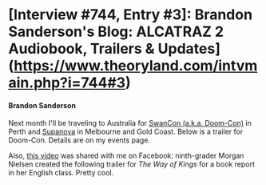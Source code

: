 # [Interview #744, Entry #3]: Brandon Sanderson's Blog: ALCATRAZ 2 Audiobook, Trailers & Updates](https://www.theoryland.com/intvmain.php?i=744#3)

#### Brandon Sanderson

Next month I'll be traveling to Australia for
[SwanCon (a.k.a. Doom-Con)](https://2012.swancon.com.au/)
in Perth and
[Supanova](http://www.supanova.com.au/)
in Melbourne and Gold Coast. Below is a trailer for Doom-Con. Details are on my events page.

Also,
[this video](http://www.youtube.com/watch?v=QkjLqKVp5yg)
was shared with me on Facebook: ninth-grader Morgan Nielsen created the following trailer for
*The Way of Kings*
for a book report in her English class. Pretty cool.

